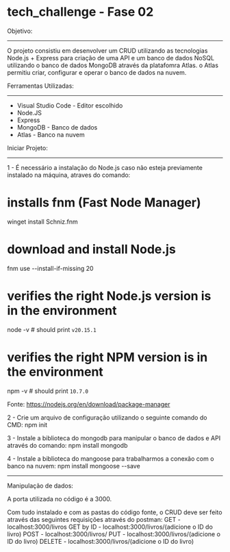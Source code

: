 # tech_challenge - Fase 02

Objetivo:
_________________
O projeto consistiu em desenvolver um CRUD utilizando as tecnologias Node.js + Express para criação de uma API e um banco de dados NoSQL utilizando o banco de dados MongoDB através da platafomra Atlas. o Atlas permitiu criar, configurar e operar o banco de dados na nuvem. 

Ferramentas Utilizadas:
_________________
- Visual Studio Code - Editor escolhido 
- Node.JS
- Express
- MongoDB - Banco de dados
- Atlas - Banco na nuvem 





Iniciar Projeto:
________________

1 - É necessário a instalação do Node.js caso não esteja previamente instalado na máquina, atraves do comando: 

# installs fnm (Fast Node Manager)
winget install Schniz.fnm

# download and install Node.js
fnm use --install-if-missing 20

# verifies the right Node.js version is in the environment
node -v # should print `v20.15.1`

# verifies the right NPM version is in the environment
npm -v # should print `10.7.0`

Fonte: https://nodejs.org/en/download/package-manager

2 - Crie um arquivo de configuração utilizando o seguinte comando do CMD:
npm init

3 - Instale a biblioteca do mongodb para manipular o banco de dados e API através do comando: 
npm install mongodb

4 - Instale a biblioteca do mangoose para trabalharmos a conexão com o banco na nuvem: 
npm install mongoose --save

_________________
Manipulação de dados: 

A porta utilizada no código é a 3000. 

Com tudo instalado e com as pastas do código fonte, o CRUD deve ser feito através das seguintes requisições através do postman: 
GET - localhost:3000/livros
GET by ID - localhost:3000/livros/(adicione o ID do livro)
POST - localhost:3000/livros/
PUT - localhost:3000/livros/(adicione o ID do livro)
DELETE - localhost:3000/livros/(adicione o ID do livro)



